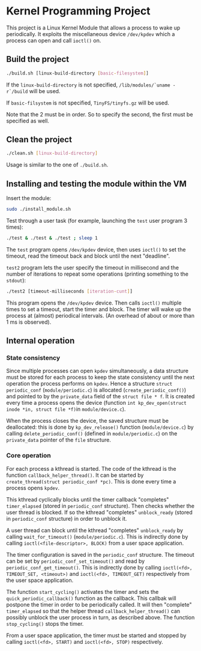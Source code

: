 # Kernel Programming Project

This project is a Linux Kernel Module that allows a process to wake up periodically. It exploits the miscellaneous device `/dev/kpdev` which a process can open and call `ioctl()` on.

## Build the project
```bash
./build.sh [linux-build-directory [basic-filesystem]]
```
If the `linux-build-directory` is not specified,
``/lib/modules/`uname -r`/build`` will be used.

If `basic-filsystem` is not specified, `TinyFS/tinyfs.gz` will be used.

Note that the 2 must be in order. So to specify the second,
the first must be specified as well.

## Clean the project
```bash
./clean.sh [linux-build-directory]
```
Usage is similar to the one of `./build.sh`.

## Installing and testing the module within the VM

Insert the module:
```bash
sudo ./install_module.sh
```
Test through a user task (for example, launching the `test` user program 3 times):
```bash
./test & ./test & ./test ; sleep 1
```
The `test` program opens `/dev/kpdev` device, then uses `ioctl()` to set the timeout, read the timeout back and block until the next "deadline".

`test2` program lets the user specify the timeout in millisecond and the number of iterations to repeat some operations (printing something to the `stdout`):
```bash
./test2 [timeout-milliseconds [iteration-cunt]]
```
This program opens the `/dev/kpdev` device. Then calls `ioctl()` multiple times to set a timeout, start the timer and block. The timer will wake up the process at (almost) periodical intervals. (An overhead of about or more than 1 ms is observed).

## Internal operation

### State consistency
Since multiple processes can open `kpdev` simultaneously, a data structure
must be stored for each process to keep the state consistency
until the next operation the process performs on `kpdev`. Hence a structure
`struct periodic_conf` (`module/periodic.c`) is allocated
(`create_periodic_conf()`) and pointed to
by the `private_data` field of the `struct file * f`. It is created
every time a process opens the device
(function `int kp_dev_open(struct inode *in, struct file *f)`in `module/device.c`).

When the process closes the device, the saved structure must be deallocated:
this is done by `kp_dev_release()` function (`module/device.c`)
by calling `delete_periodic_conf()` (defined in `module/periodic.c`)
on the `private_data` pointer of the `file` structure.

### Core operation
For each process a kthread is started. The code of the kthread is the function
`callback_helper_thread()`. It can be started
by `create_thread(struct periodic_conf *pc)`. This is done every time a process
opens `kpdev`.

This kthread cyclically blocks until the timer callback
"completes" `timer_elapsed` (stored in `periodic_conf` structure).
Then checks whether the user thread is blocked.
If so the kthread "completes" `unblock_ready`
(stored in `periodic_conf` structure) in order to unblock it.

A user thread can block until the kthread "completes" `unblock_ready`
by calling `wait_for_timeout()` (`module/periodic.c`). This is indirectly done
by calling `ioctl(<file-descriptor>, BLOCK)` from a user space application.

The timer configuration is saved in the `periodic_conf` structure.
The timeout can be set by `periodic_conf_set_timeout()` and read by
`periodic_conf_get_timeout()`. This is indirectly done by calling
`ioctl(<fd>, TIMEOUT_SET, <timeout>)` and `ioctl(<fd>, TIMEOUT_GET)` respectively
from the user space application.

The function `start_cycling()` activates the timer
and sets the `quick_periodic_callback()` function as the callback.
This callbak will postpone the timer in order to be periodically called.
It will then "complete" `timer_elapsed` so that the helper thread
`callback_helper_thread()` can possibly unblock the user process in turn,
as described above. The function `stop_cycling()` stops the timer.

From a user space application, the timer must be started and stopped
by calling `ioctl(<fd>, START)` and `ioctl(<fd>, STOP)` respectively.